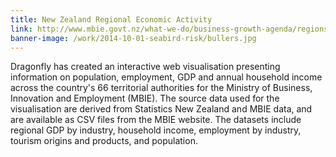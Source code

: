 ```yaml
---
title: New Zealand Regional Economic Activity
link: http://www.mbie.govt.nz/what-we-do/business-growth-agenda/regions
banner-image: /work/2014-10-01-seabird-risk/bullers.jpg
---
```


Dragonfly has created an interactive web visualisation presenting information on population, employment, GDP and annual household income across the country's 66 territorial authorities for the Ministry of Business, Innovation and Employment (MBIE). The source data used for the visualisation are derived from Statistics New Zealand and MBIE data, and are available as CSV files from the MBIE website. The datasets include regional GDP by industry, household income, employment by industry, tourism origins and products, and population.

<!--more-->